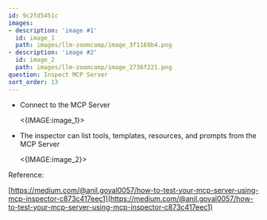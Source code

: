 ```yaml
---
id: 9c2fd5451c
images:
- description: 'image #1'
  id: image_1
  path: images/llm-zoomcamp/image_3f1169b4.png
- description: 'image #2'
  id: image_2
  path: images/llm-zoomcamp/image_2736f221.png
question: Inspect MCP Server
sort_order: 13
---
```


- Connect to the MCP Server

  <{IMAGE:image_1}>

- The inspector can list tools, templates, resources, and prompts from the MCP Server

  <{IMAGE:image_2}>

Reference:

[https://medium.com/@anil.goyal0057/how-to-test-your-mcp-server-using-mcp-inspector-c873c417eec1](https://medium.com/@anil.goyal0057/how-to-test-your-mcp-server-using-mcp-inspector-c873c417eec1)
